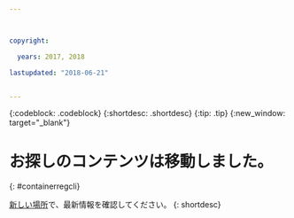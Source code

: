 ```yaml
---



copyright:

  years: 2017, 2018

lastupdated: "2018-06-21"


---
```


{:codeblock: .codeblock}
{:shortdesc: .shortdesc}
{:tip: .tip}
{:new_window: target="_blank"}

# お探しのコンテンツは移動しました。
{: #containerregcli}

[新しい場所](../../../services/Registry/registry_cli.html)で、最新情報を確認してください。
{: shortdesc}
